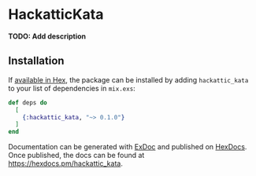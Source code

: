 # HackatticKata

**TODO: Add description**

## Installation

If [available in Hex](https://hex.pm/docs/publish), the package can be installed
by adding `hackattic_kata` to your list of dependencies in `mix.exs`:

```elixir
def deps do
  [
    {:hackattic_kata, "~> 0.1.0"}
  ]
end
```

Documentation can be generated with [ExDoc](https://github.com/elixir-lang/ex_doc)
and published on [HexDocs](https://hexdocs.pm). Once published, the docs can
be found at <https://hexdocs.pm/hackattic_kata>.

